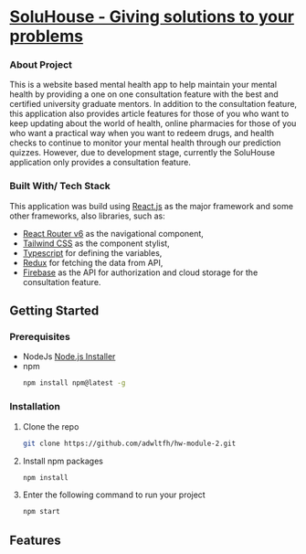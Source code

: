 # [SoluHouse - Giving solutions to your problems](https://github.com/ajeung/gigih-capstone-project)

### About Project
This is a website based mental health app to help maintain your mental health by providing a one on one consultation feature with the best and certified university graduate mentors. In addition to the consultation feature, this application also provides article features for those of you who want to keep updating about the world of health, online pharmacies for those of you who want a practical way when you want to redeem drugs, and health checks to continue to monitor your mental health through our prediction quizzes. However, due to development stage, currently the SoluHouse application only provides a consultation feature.

### Built With/ Tech Stack
This application was build using [React.js](https://reactjs.org/docs/getting-started.html) as the major framework and some other frameworks, also libraries, such as:
* [React Router v6](https://reactrouter.com/) as the navigational component,
* [Tailwind CSS](https://tailwindcss.com/) as the component stylist,
* [Typescript](https://www.typescriptlang.org/) for defining the variables,
* [Redux](https://github.com/axios/axios) for fetching the data from API,
* [Firebase](https://firebase.google.com/) as the API for authorization and cloud storage for the consultation feature.

## Getting Started
### Prerequisites

* NodeJs
  [Node.js Installer](https://nodejs.org/en/download/)
* npm
  ```sh
  npm install npm@latest -g
  ```

### Installation

1. Clone the repo 
   ```sh
   git clone https://github.com/adwltfh/hw-module-2.git
   ```
3. Install npm packages
   ```sh
   npm install
   ```
4. Enter the following command to run your project
   ```sh
   npm start
   ```

## Features
### 
